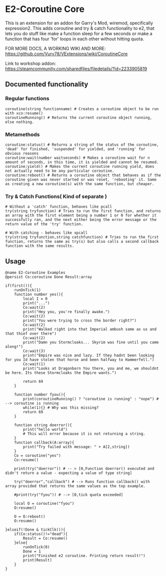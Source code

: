 # E2-Coroutine Core

This is an extension for an addon for Garry's Mod, wiremod, specifically expression2.
This adds coroutine and try & catch functionality to e2, that lets you do stuff like make a function sleep for a few seconds or make a function that has four 'for' loops in each other without hitting quota.

FOR MORE DOCS, A WORKING WIKI AND MORE: https://github.com/Vurv78/VExtensions/wiki/CoroutineCore

Link to workshop addon: https://steamcommunity.com/sharedfiles/filedetails/?id=2233905819

## Documented functionality

### Regular functions
```golo
coroutine(string functionname) # Creates a coroutine object to be run with xco:resume()
coroutineRunning() # Returns the current coroutine object running, else nothing.
```

### Metamethods
```golo
coroutine:status() # Returns a string of the status of the coroutine, 'dead' for finished, 'suspended' for yielded, and 'running' for obvious reasons
coroutine:wait(number waitseconds) # Makes a coroutine wait for n amount of seconds, in this time, it is yielded and cannot be resumed.
coroutine:yield() # Makes the current coroutine running yield, does not actually need to be any particular coroutine.
coroutine:reboot() # Returns a coroutine object that behaves as if the coroutine given was never started or was reset, 'rebooting' it. Same as creating a new coroutine(s) with the same function, but cheaper.
```

### Try & Catch Functions( Kind of separate )

```golo
# Without a 'catch' function, behaves like pcall
try(string tryfunction) # Tries to run the first function, and returns an array with the first element being a number 1 or 0 for whether it successfully ran, and the next either being the error message or the return value of the 'try' function.

# With catching - behaves like xpcall
try(string tryfunction,string catchfunction) # Tries to run the first function, returns the same as try(s) but also calls a second callback function with the same results.
```

## Usage

```golo
@name E2-Coroutine Examples
@persist Co:coroutine Done Result:array

if(first()){
    runOnTick(1)
    function number yes(){
        local I = 0
        print("...")
        Co:wait(2)
        print("Hey you, you're finally awake.")
        Co:wait(2)
        print("You were trying to cross the border right?")
        Co:wait(2)
        print("Walked right into that Imperial ambush same as us and that thief over there")
        Co:wait(2)
        print("Damn you Stormcloaks... Skyrim was fine until you came along!")
        Co:wait(3)
        print("Empire was nice and lazy. If they hadnt been looking for you Id have stolen that horse and been halfway to Hammerfell.")
        Co:wait(1)
        print("Looks at Dragonborn You there, you and me, we shouldnt be here. Its these Stormcloaks the Empire wants.")
        
        return 69
    }
    
    function number fyou(){
        print(coroutineRunning() ? "coroutine is running" : "nope") # --> coroutine is running
        while(1){} # Why was this missing?
        return 69
    }
    
    function string doerror(){
        print("hello world")
        # This will error because it is not returning a string.
    }
    function callback(A:array){
        print("Try failed with message: " + A[2,string])
    }
    Co = coroutine("yes")
    Co:resume()
    
    print(try("doerror")) # -- > [0,Function doerror() executed and didn't return a value - expecting a value of type string]
    
    try("doerror","callback") # --> Runs function callback() with array provided that returns the same values as the top example.
    
    #print(try("fyou")) # --> [0,tick quota exceeded]
    
    local O = coroutine("fyou")
    O:resume()
    
    O = O:reboot()
    O:resume()

}elseif(!Done & tickClk()){
    if(Co:status()!="dead"){
        Result = Co:resume()
    }else{
        runOnTick(0)
        Done = 1
        print("Finished e2 coroutine. Printing return result!")
        print(Result)
    }
}
```

